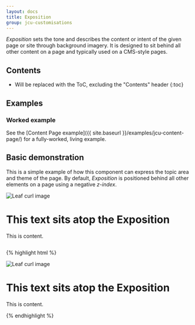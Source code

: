 ```yaml
---
layout: docs
title: Exposition
group: jcu-customisations
---
```


*Exposition* sets the tone and describes the content or intent of the given page
or site through background imagery.  It is designed to sit behind all other
content on a page and typically used on a CMS-style pages.

## Contents

* Will be replaced with the ToC, excluding the "Contents" header
{:toc}

## Examples

### Worked example

See the [Content Page example]({{ site.baseurl }}/examples/jcu-content-page/)
for a fully-worked, living example.

## Basic demonstration

This is a simple example of how this component can express the topic area and
theme of the page.  By default, *Exposition* is positioned behind all other
elements on a page using a negative *z-index*.

<style type="text/css">
/* Workarounds for z-index not showing in examples */
.bd-example .jcu-exposition {
  z-index: 0;
}
.bd-example {
  overflow: hidden;
}
</style>

<div class="bd-example">
  <div class="jcu-exposition hidden-print">
    <img src="{{ site.baseurl }}/dist/images/backgrounds/GreenLeafSwirl.jpg" alt="Leaf curl image" role="presentation">
  </div>
  <div class="jcu-content col-xs-6 col-xs-offset-3">
    <h1>This text sits atop the Exposition</h1>
    <p>This is content.</p>
  </div>
</div>

{% highlight html %}
<div class="jcu-exposition hidden-print">
  <img src="{{ site.baseurl }}/dist/images/backgrounds/GreenLeafSwirl.jpg" alt="Leaf curl image" role="presentation">
</div>
<div class="jcu-content">
  <h1>This text sits atop the Exposition</h1>
  <p>This is content.</p>
</div>
{% endhighlight %}
